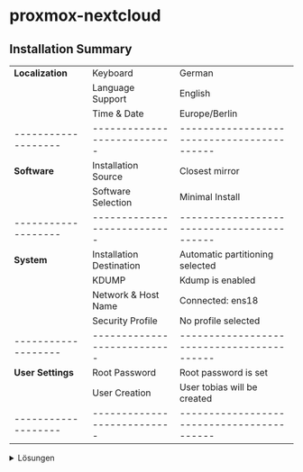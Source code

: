 # proxmox-nextcloud
## Installation Summary
|                   |                           |                                          |
|-------------------|---------------------------|------------------------------------------|
| **Localization**  | Keyboard                  | German                                   |
|                   | Language Support          | English                                  |
|                   | Time & Date               | Europe/Berlin                            |
|-------------------|---------------------------|------------------------------------------|
| **Software**      | Installation Source       | Closest mirror                           |
|                   | Software Selection        | Minimal Install                          |
|-------------------|---------------------------|------------------------------------------|
| **System**        | Installation Destination  | Automatic partitioning selected          |
|                   | KDUMP                     | Kdump is enabled                         |
|                   | Network & Host Name       | Connected: ens18                         |
|                   | Security Profile          | No profile selected                      |
|-------------------|---------------------------|------------------------------------------|
| **User Settings** | Root Password             | Root password is set                     |
|                   | User Creation             | User tobias will be created              |
|-------------------|---------------------------|------------------------------------------|

<details>
<summary>Lösungen</summary>

`mkdir myfirst-repo-student111 && cd $_`
`(echo -n "which git -> ";which  git)  > ls01-git-basics-installation.txt`
`(echo -n "rpm -qf /us/bin/git -> ";rpm -qf /usr/bin/git) >> ls01-git-basics-installation.txt`
`(echo "dnf info git ->";dnf info git) >> ls01-git-basics-installation.txt`


</details>

